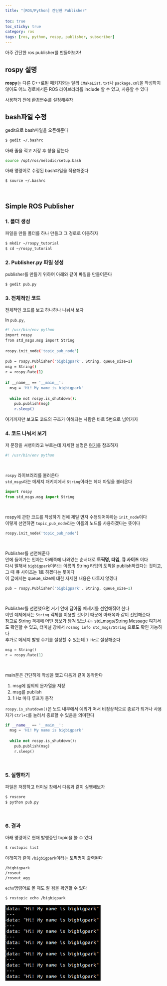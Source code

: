```yaml
---
title: "[ROS/Python] 간단한 Publisher"

toc: true
toc_sticky: true
category: ros
tags: [ros, python, rospy, publisher, subscriber]
---
```


아주 간단한 ros publisher를 만들어보자!<br/>

## rospy 설명

**rospy**는 다른 C++로된 패키지와는 달리 `CMakeList.txt`나 `package.xml`을 작성하지 않아도 어느 경로에서든 ROS 라이브러리를 include 할 수 있고, 사용할 수 있다 <br/>

사용하기 전에 환경변수를 설정해주자<br/>

## bash파일 수정

gedit으로 bash파일을 오픈해준다 <br/>
~~~bash
$ gedit ~/.bashrc
~~~

아래 줄을 적고 저장 후 창을 닫는다 <br/>

~~~bash
source /opt/ros/melodic/setup.bash
~~~

아래 명령어로 수정된 bash파일을 적용해준다 <br/>
~~~bash
$ source ~/.bashrc
~~~

<br/>

## Simple ROS Publisher

### 1. 폴더 생성

파일을 만들 폴더를 하나 만들고 그 경로로 이동하자 <br/>

~~~bash
$ mkdir ~/rospy_tutorial
$ cd ~/rospy_tutorial
~~~

### 2. Publisher.py 파일 생성

publisher를 만들기 위하여 아래와 같이 파일을 만들어준다 <br/>

~~~bash
$ gedit pub.py
~~~

### 3. 전체적인 코드

전체적인 코드를 보고 하나하나 나눠서 보자 <br/>

In `pub.py`, <br/>

~~~bash
#! /usr/bin/env python
import rospy
from std_msgs.msg import String

rospy.init_node('topic_pub_node')

pub = rospy.Publisher('bigbigpark', String, queue_size=1)
msg = String()
r = rospy.Rate(1)

if __name__ == '__main__':
  msg = 'Hi! My name is bigbigpark'
  
  while not rospy.is_shutdown():
    pub.publish(msg)
    r.sleep()
~~~

여기까지만 보고도 코드의 구조가 이해되는 사람은 바로 5번으로 넘어가자 <br/>

### 4. 코드 나눠서 보기

저 문장을 셔뱅이라고 부르는데 자세한 설명은 [여기]()를 참조하자 <br/>

~~~python
#! /usr/bin/env python
~~~

<br/>

`rospy` 라이브러리를 불러온다 <br/>
`std_msgs`라는 메세지 패키지에서 `String`이라는 헤더 파일을 불러온다 <br/>

~~~python
import rospy
from std_msgs.msg import String
~~~

<br/>

rospy에 관한 코드를 작성하기 전에 제일 먼저 수행되어야하는 `init_node`이다 <br/>
이렇게 선언하면 `topic_pub_node`라는 이름의 노드를 사용하겠다는 뜻이다 <br/>

~~~python
rospy.init_node('topic_pub_node')
~~~

<br/>

Publisher를 선언해준다 <br/>
안에 들어가는 인자는 아래쪽에 나와있는 순서대로 **토픽명, 타입, 큐 사이즈** 이다<br/>
다시 말해서 `bigbigpark`이라는 이름의 String 타입의 토픽을 publish하겠다는 것이고, 그 때 큐 사이즈는 1로 하겠다는 뜻이다 <br/>
이 글에서는 queue_size에 대한 자세한 내용은 다루지 않겠다 <br/>

~~~python
pub = rospy.Publisher('bigbigpark', String, queue_size=1)
~~~

<br/>

Publisher를 선언했으면 거기 안에 담아줄 메세지를 선언해줘야 한다 <br/>
이번 예제에서는 `String` 객체를 이용할 것이기 때문에 아래쪽과 같이 선언해준다 <br/>
참고로 String 객체에 어떤 정보가 담겨 있느냐는 [std_msgs/String Message](http://docs.ros.org/en/noetic/api/std_msgs/html/msg/String.html) 여기서도 확인할 수 있고, 터미널 창에서 `rosmsg info std_msgs/String` 으로도 확인 가능하다 <br/>
추가로 메세지 발행 주기를 설정할 수 있는데 `1 Hz`로 설정해준다

~~~python
msg = String()
r = rospy.Rate(1)
~~~

<br/>

main문은 간단하게 작성을 했고 다음과 같이 동작한다 <br/>
1. msg에 임의의 문자열을 저장 <br/>
2. msg를 publish <br/>
3. 1 Hz 마다 루프가 동작

`rospy.is_shutdown()`은 노드 내부에서 예외가 떠서 비정상적으로 종료가 되거나 사용자가 `Ctrl+C`를 눌러서 종료할 수 있음을 의미한다 <br/>

~~~python
if __name__ == '__main__':
  msg = 'Hi! My name is bigbigpark'
  
  while not rospy.is_shutdown():
    pub.publish(msg)
    r.sleep()
~~~

<br/>

### 5. 실행하기

파일은 저장하고 터미널 창에서 다음과 같이 실행해보자 <br/>

~~~bash
$ roscore
$ python pub.py
~~~

<br/>

### 6. 결과

아래 명령어로 현재 발행중인 topic을 볼 수 있다 <br/>

~~~bash
$ rostopic list
~~~

아래쪽과 같이 `/bigbigpark`이라는 토픽명이 출력된다 <br/>

~~~
/bigbigpark
/rosout
/rosout_agg
~~~

`echo`명령어로 볼 때도 잘 됨을 확인할 수 있다 <br/>

~~~bash
$ rostopic echo /bigbigpark
~~~

![](/assets/img/ros/2022-04-20/01.png)